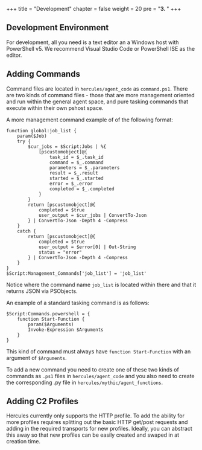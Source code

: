 +++
title = "Development"
chapter = false
weight = 20
pre = "<b>3. </b>"
+++

## Development Environment

For development, all you need is a text editor an a Windows host with PowerShell v5. We recommend Visual Studio Code or PowerShell ISE as the editor.

## Adding Commands

Command files are located in `hercules/agent_code` as `command.ps1`. There are two kinds of command files - those that are more management oriented and run within the general agent space, and pure tasking commands that execute within their own pshost space. 

A more management command example of of the following format:

```
function global:job_list {
    param($Job)
    try {
        $cur_jobs = $Script:Jobs | %{
            [pscustomobject]@{
                task_id = $_.task_id
                command = $_.command
                parameters = $_.parameters
                result = $_.result
                started = $_.started
                error = $_.error
                completed = $_.completed
            }
        }
        return [pscustomobject]@{
            completed = $true
            user_output = $cur_jobs | ConvertTo-Json
        } | ConvertTo-Json -Depth 4 -Compress
    }
    catch {
        return [pscustomobject]@{
            completed = $true
            user_output = $error[0] | Out-String
            status = "error"
        } | ConvertTo-Json -Depth 4 -Compress
    }
}
$Script:Management_Commands['job_list'] = 'job_list'
```

Notice where the command name `job_list` is located within there and that it returns JSON via PSObjects.

An example of a standard tasking command is as follows:

```
$Script:Commands.powershell = {
    function Start-Function { 
        param($Arguments)
        Invoke-Expression $Arguments
    }
}

```

This kind of command must always have `function Start-Function` with an argument of `$Arguments`.


To add a new command you need to create one of these two kinds of commands as `.ps1` files in `hercules/agent_code` and you also need to create the corresponding .py file in `hercules/mythic/agent_functions`.


## Adding C2 Profiles

Hercules currently only supports the HTTP profile. To add the ability for more profiles requires splitting out the basic HTTP get/post requests and adding in the required transports for new profiles. Ideally, you can abstract this away so that new profiles can be easily created and swaped in at creation time.
